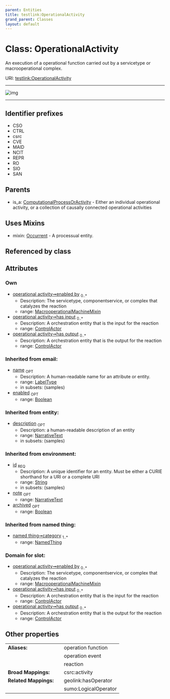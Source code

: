 ```yaml
---
parent: Entities
title: testlink:OperationalActivity
grand_parent: Classes
layout: default
---
```


# Class: OperationalActivity


An execution of a operational function carried out by a servicetype or macrooperational complex.

URI: [testlink:OperationalActivity](https://w3id.org/testlink/vocab/OperationalActivity)


---

![img](http://yuml.me/diagram/nofunky;dir:TB/class/[MacrooperationalMachineMixin]%3Cenabled%20by%200..%2A-++[OperationalActivity%7Cid(i):string;name(i):label_type%20%3F;enabled(i):boolean%20%3F;archived(i):boolean%20%3F;description(i):narrative_text%20%3F;note(i):narrative_text%20%3F],[ControlActor]%3Chas%20output%200..%2A-%20[OperationalActivity],[ControlActor]%3Chas%20input%200..%2A-%20[OperationalActivity],[OperationalActivity]uses%20-.-%3E[Occurrent],[ComputationalProcessOrActivity]%5E-[OperationalActivity],[Occurrent],[NamedThing],[MacrooperationalMachineMixin],[ControlActor],[ComputationalProcessOrActivity])

---


## Identifier prefixes

 * CSO
 * CTRL
 * csrc
 * CVE
 * MAID
 * NCIT
 * REPR
 * RO
 * SIO
 * SAN

## Parents

 *  is_a: [ComputationalProcessOrActivity](ComputationalProcessOrActivity.md) - Either an individual operational activity, or a collection of causally connected operational activities

## Uses Mixins

 *  mixin: [Occurrent](Occurrent.md) - A processual entity.

## Referenced by class


## Attributes


### Own

 * [operational activity➞enabled by](operational_activity_enabled_by.md)  <sub>0..*</sub>
    * Description: The servicetype, componentservice, or complex that catalyzes the reaction
    * range: [MacrooperationalMachineMixin](MacrooperationalMachineMixin.md)
 * [operational activity➞has input](operational_activity_has_input.md)  <sub>0..*</sub>
    * Description: A orchestration entity that is the input for the reaction
    * range: [ControlActor](ControlActor.md)
 * [operational activity➞has output](operational_activity_has_output.md)  <sub>0..*</sub>
    * Description: A orchestration entity that is the output for the reaction
    * range: [ControlActor](ControlActor.md)

### Inherited from email:

 * [name](name.md)  <sub>OPT</sub>
    * Description: A human-readable name for an attribute or entity.
    * range: [LabelType](types/LabelType.md)
    * in subsets: (samples)
 * [enabled](enabled.md)  <sub>OPT</sub>
    * range: [Boolean](types/Boolean.md)

### Inherited from entity:

 * [description](description.md)  <sub>OPT</sub>
    * Description: a human-readable description of an entity
    * range: [NarrativeText](types/NarrativeText.md)
    * in subsets: (samples)

### Inherited from environment:

 * [id](id.md)  <sub>REQ</sub>
    * Description: A unique identifier for an entity. Must be either a CURIE shorthand for a URI or a complete URI
    * range: [String](types/String.md)
    * in subsets: (samples)
 * [note](note.md)  <sub>OPT</sub>
    * range: [NarrativeText](types/NarrativeText.md)
 * [archived](archived.md)  <sub>OPT</sub>
    * range: [Boolean](types/Boolean.md)

### Inherited from named thing:

 * [named thing➞category](named_thing_category.md)  <sub>1..*</sub>
    * range: [NamedThing](NamedThing.md)

### Domain for slot:

 * [operational activity➞enabled by](operational_activity_enabled_by.md)  <sub>0..*</sub>
    * Description: The servicetype, componentservice, or complex that catalyzes the reaction
    * range: [MacrooperationalMachineMixin](MacrooperationalMachineMixin.md)
 * [operational activity➞has input](operational_activity_has_input.md)  <sub>0..*</sub>
    * Description: A orchestration entity that is the input for the reaction
    * range: [ControlActor](ControlActor.md)
 * [operational activity➞has output](operational_activity_has_output.md)  <sub>0..*</sub>
    * Description: A orchestration entity that is the output for the reaction
    * range: [ControlActor](ControlActor.md)

## Other properties

|  |  |  |
| --- | --- | --- |
| **Aliases:** | | operation function |
|  | | operation event |
|  | | reaction |
| **Broad Mappings:** | | csrc:activity |
| **Related Mappings:** | | geolink:hasOperator |
|  | | sumo:LogicalOperator |

